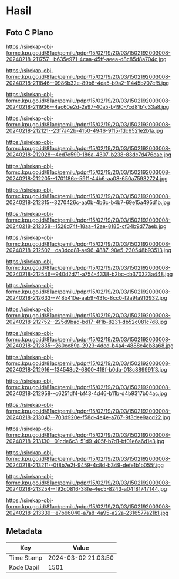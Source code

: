 # Hasil

## Foto C Plano

https://sirekap-obj-formc.kpu.go.id/81ac/pemilu/pdpr/15/02/19/20/03/1502192003008-20240218-211757--b635e971-4caa-45ff-aeea-d8c85d8a704c.jpg

https://sirekap-obj-formc.kpu.go.id/81ac/pemilu/pdpr/15/02/19/20/03/1502192003008-20240218-211846--0986b32e-89b8-4da5-b9a2-11445b707cf5.jpg

https://sirekap-obj-formc.kpu.go.id/81ac/pemilu/pdpr/15/02/19/20/03/1502192003008-20240218-211936--4ac60e2d-2e97-40a5-b490-7cd81b1c33a8.jpg

https://sirekap-obj-formc.kpu.go.id/81ac/pemilu/pdpr/15/02/19/20/03/1502192003008-20240218-212121--23f7a42b-4150-4946-9f15-fdc6521e2b1a.jpg

https://sirekap-obj-formc.kpu.go.id/81ac/pemilu/pdpr/15/02/19/20/03/1502192003008-20240218-212028--4ed7e599-186a-4307-b238-83dc7d476eae.jpg

https://sirekap-obj-formc.kpu.go.id/81ac/pemilu/pdpr/15/02/19/20/03/1502192003008-20240218-212205--1701186e-59f1-44b6-aa08-650a75932724.jpg

https://sirekap-obj-formc.kpu.go.id/81ac/pemilu/pdpr/15/02/19/20/03/1502192003008-20240218-212315--3270426c-aa0b-4b6c-b4b7-69e15a495d1b.jpg

https://sirekap-obj-formc.kpu.go.id/81ac/pemilu/pdpr/15/02/19/20/03/1502192003008-20240218-212358--1528d74f-18aa-42ae-8185-cf34b9d77aeb.jpg

https://sirekap-obj-formc.kpu.go.id/81ac/pemilu/pdpr/15/02/19/20/03/1502192003008-20240218-212502--da3dcd81-ae96-4887-90e5-230548b93513.jpg

https://sirekap-obj-formc.kpu.go.id/81ac/pemilu/pdpr/15/02/19/20/03/1502192003008-20240218-212546--940d2d71-a754-4338-b2bc-cb370323a448.jpg

https://sirekap-obj-formc.kpu.go.id/81ac/pemilu/pdpr/15/02/19/20/03/1502192003008-20240218-212633--748b410e-aab9-431c-8cc0-f2a9fa913932.jpg

https://sirekap-obj-formc.kpu.go.id/81ac/pemilu/pdpr/15/02/19/20/03/1502192003008-20240218-212752--225d9bad-bd17-4f1b-8231-db52c081c7d8.jpg

https://sirekap-obj-formc.kpu.go.id/81ac/pemilu/pdpr/15/02/19/20/03/1502192003008-20240218-212835--260cc89a-2923-4ded-b4a4-4888c4eb8a68.jpg

https://sirekap-obj-formc.kpu.go.id/81ac/pemilu/pdpr/15/02/19/20/03/1502192003008-20240218-212916--134548d2-6800-418f-b0da-018c889991f3.jpg

https://sirekap-obj-formc.kpu.go.id/81ac/pemilu/pdpr/15/02/19/20/03/1502192003008-20240218-212958--c6251df4-bf43-4d46-b11b-d4b9317b04ac.jpg

https://sirekap-obj-formc.kpu.go.id/81ac/pemilu/pdpr/15/02/19/20/03/1502192003008-20240218-213047--703d920e-f58d-4e4e-a767-9f3dee9acd22.jpg

https://sirekap-obj-formc.kpu.go.id/81ac/pemilu/pdpr/15/02/19/20/03/1502192003008-20240218-213130--01cde6c3-51d9-405f-b7d1-bf01e6a6d1e3.jpg

https://sirekap-obj-formc.kpu.go.id/81ac/pemilu/pdpr/15/02/19/20/03/1502192003008-20240218-213211--0f8b7e2f-9459-4c8d-b349-defe1b1b055f.jpg

https://sirekap-obj-formc.kpu.go.id/81ac/pemilu/pdpr/15/02/19/20/03/1502192003008-20240218-213254--f92d0816-38fe-4ec5-8243-a04f81747144.jpg

https://sirekap-obj-formc.kpu.go.id/81ac/pemilu/pdpr/15/02/19/20/03/1502192003008-20240218-213339--e7b66040-a7a8-4a95-a22a-2316577a21b1.jpg


## Metadata

| Key        | Value               |
| ---------- | ------------------- |
| Time Stamp | 2024-03-02 21:03:50 |
| Kode Dapil | 1501                |



